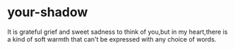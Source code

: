 # your-shadow
It is grateful grief and sweet sadness to think of you,but in my heart,there is a kind of soft warmth that can't be expressed with any choice of words.
